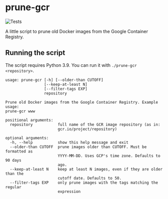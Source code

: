 # prune-gcr
![Tests](https://github.com/expo/prune-gcr/workflows/Tests/badge.svg)

A little script to prune old Docker images from the Google Container Registry.

## Running the script

The script requires Python 3.9. You can run it with `./prune-gcr <repository>`.

```
usage: prune-gcr [-h] [--older-than CUTOFF]
                 [--keep-at-least N]
                 [--filter-tags EXP]
                 repository

Prune old Docker images from the Google Container Registry. Example usage:
prune-gcr www

positional arguments:
  repository           full name of the GCR image repository (as in:
                       gcr.io/project/repository)

optional arguments:
  -h, --help           show this help message and exit
  --older-than CUTOFF  prune images older than CUTOFF. Must be formatted as
                       YYYY-MM-DD. Uses GCP's time zone. Defaults to 90 days
                       ago.
  --keep-at-least N    keep at least N images, even if they are older than the
                       cutoff date. Defaults to 50.
  --filter-tags EXP    only prune images with the tags matching the regular 
                       expression
```
